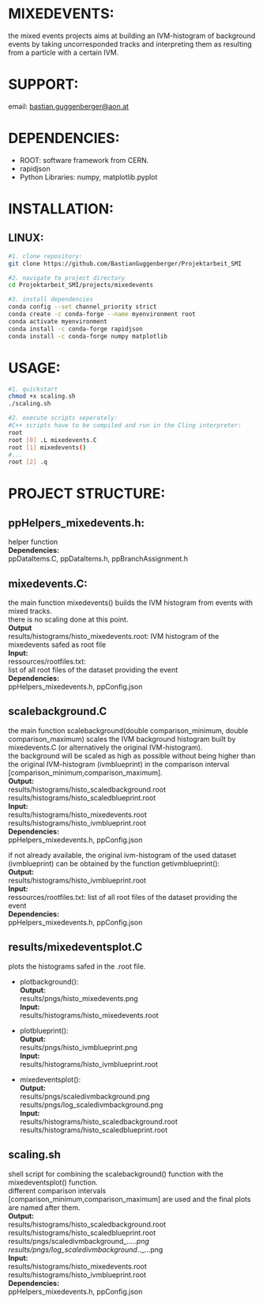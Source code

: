 # MIXEDEVENTS:
the mixed events projects aims at building an IVM-histogram of background events by taking uncorresponded tracks and interpreting them as resulting from a particle with a certain IVM. 

# SUPPORT:
email: bastian.guggenberger@aon.at

# DEPENDENCIES:
- ROOT: software framework from CERN.
- rapidjson 
- Python Libraries: numpy, matplotlib.pyplot

# INSTALLATION:
## LINUX:
```bash
#1. clone repository:
git clone https://github.com/BastianGuggenberger/Projektarbeit_SMI

#2. navigate to project directory
cd Projektarbeit_SMI/projects/mixedevents

#3. install dependencies
conda config --set channel_priority strict
conda create -c conda-forge --name myenvironment root
conda activate myenvironment
conda install -c conda-forge rapidjson
conda install -c conda-forge numpy matplotlib
```

# USAGE:
```bash
#1. quickstart
chmod +x scaling.sh
./scaling.sh

#2. execute scripts seperately:
#C++ scripts have to be compiled and run in the Cling interpreter:
root
root [0] .L mixedevents.C
root [1] mixedevents()
#...
root [2] .q
```
    

# PROJECT STRUCTURE:

## ppHelpers_mixedevents.h:
helper function  
**Dependencies:**  
ppDataItems.C, ppDataItems.h, ppBranchAssignment.h  


## mixedevents.C:
the main function mixedevents() builds the IVM histogram from events with mixed tracks.  
there is no scaling done at this point.  
**Output**  
results/histograms/histo_mixedevents.root: IVM histogram of the mixedevents safed as root file  
**Input:**  
ressources/rootfiles.txt:  
    list of all root files of the dataset providing the event  
**Dependencies:**  
ppHelpers_mixedevents.h, ppConfig.json  


## scalebackground.C
the main function scalebackground(double comparison_minimum, double comparison_maximum) scales the IVM background histogram built by mixedevents.C (or alternatively the original IVM-histogram).  
the background will be scaled as high as possible without being higher than the original IVM-histogram (ivmblueprint) in the comparison interval [comparison_minimum,comparison_maximum].  
**Output:**  
results/histograms/histo_scaledbackground.root  
results/histograms/histo_scaledblueprint.root  
**Input:**  
results/histograms/histo_mixedevents.root  
results/histograms/histo_ivmblueprint.root  
**Dependencies:**  
ppHelpers_mixedevents.h, ppConfig.json  

if not already available, the original ivm-histogram of the used dataset (ivmblueprint) can be obtained by the function getivmblueprint():  
**Output:**  
results/histograms/histo_ivmblueprint.root  
**Input:**  
ressources/rootfiles.txt: list of all root files of the dataset providing the event  
**Dependencies:**  
ppHelpers_mixedevents.h, ppConfig.json  


## results/mixedeventsplot.C  
plots the histograms safed in the .root file.  

- plotbackground():  
**Output:**  
results/pngs/histo_mixedevents.png    
**Input:**  
results/histograms/histo_mixedevents.root   

- plotblueprint():  
**Output:**  
results/pngs/histo_ivmblueprint.png    
**Input:**  
results/histograms/histo_ivmblueprint.root   

- mixedeventsplot():  
**Output:**  
results/pngs/scaledivmbackground.png    
results/pngs/log_scaledivmbackground.png    
**Input:**  
results/histograms/histo_scaledbackground.root   
results/histograms/histo_scaledblueprint.root   

## scaling.sh
shell script for combining the scalebackground() function with the mixedeventsplot() function.  
different comparison intervals [comparison_minimum,comparison_maximum] are used and the final plots are named after them.  
**Output:**  
results/histograms/histo_scaledbackground.root  
results/histograms/histo_scaledblueprint.root  
results/pngs/scaledivmbackground_.._...png    
results/pngs/log_scaledivmbackground_.._...png   
**Input:**  
results/histograms/histo_mixedevents.root  
results/histograms/histo_ivmblueprint.root  
**Dependencies:**  
ppHelpers_mixedevents.h, ppConfig.json  